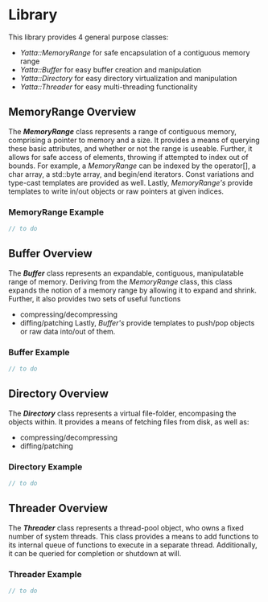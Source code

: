 # Library
This library provides 4 general purpose classes:
  - *Yatta::MemoryRange* for safe encapsulation of a contiguous memory range
  - *Yatta::Buffer* for easy buffer creation and manipulation
  - *Yatta::Directory* for easy directory virtualization and manipulation
  - *Yatta::Threader* for easy multi-threading functionality
  

## MemoryRange Overview
The ***MemoryRange*** class represents a range of contiguous memory, comprising a pointer to memory and a size.
It provides a means of querying these basic attributes, and whether or not the range is useable.
Further, it allows for safe access of elements, throwing if attempted to index out of bounds.
For example, a *MemoryRange* can be indexed by the operator[], a char array, a std::byte array, and begin/end iterators. Const variations and type-cast templates are provided as well.
Lastly, *MemoryRange's* provide templates to write in/out objects or raw pointers at given indices.

### MemoryRange Example
```c++
// to do
```


## Buffer Overview
The ***Buffer*** class represents an expandable, contiguous, manipulatable range of memory.
Deriving from the *MemoryRange* class, this class expands the notion of a memory range by allowing it to expand and shrink.
Further, it also provides two sets of useful functions
  - compressing/decompressing
  - diffing/patching
Lastly, *Buffer's* provide templates to push/pop objects or raw data into/out of them.

### Buffer Example
```c++
// to do
```


## Directory Overview
The ***Directory*** class represents a virtual file-folder, encompasing the objects within.
It provides a means of fetching files from disk, as well as:
  - compressing/decompressing
  - diffing/patching

### Directory Example
```c++
// to do
```


## Threader Overview
The ***Threader*** class represents a thread-pool object, who owns a fixed number of system threads.
This class provides a means to add functions to its internal queue of functions to execute in a separate thread.
Additionally, it can be queried for completion or shutdown at will.

### Threader Example
```c++
// to do
```